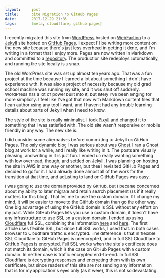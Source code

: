 ```yaml
---
layout:     post
title:      Site Migration to GitHub Pages
date:       2017-12-29 21:35
tags:       [meta, cloudflare, github pages]
---
```


I recently migrated this site from [WordPress](https://wordpress.com/)
hosted on [WebFaction](https://www.webfaction.com/) to a
[Jekyll](https://jekyllrb.com/) site hosted on [GitHub
Pages](https://pages.github.com/). I expect I'll be writing more
content on the new site because there's just less overhead in getting
it done, and I'm writing in a format that I enjoy more. Pages are now
written in Markdown and committed to a
[repository](https://github.com/davidalber/davidalber.github.io). The
production site redeploys automatically, and running the site locally
is a snap.

The old WordPress site was set up almost ten years ago. That was a fun
project at the time because I learned a lot about something I didn't
have experience with. It was also a project of necessity because my
old grad school machine was running my site, and it was shut off
suddenly. WordPress has a lot of power built into it, but lately I've
been longing for more simplicity. I feel like I've got that now with
Markdown content files that I can author using any tool I want, and I
haven't had any trouble learning details about parts of Jekyll when I
need to know.

The style of the site is really minimalist. I took
[Pixyll](http://pixyll.com/) and changed it to something that I was
satisfied with. The old site wasn't responsive or mobile friendly in
any way. The new site is.

I did consider some alternatives before committing to Jekyll on GitHub
Pages. The only dynamic blog I was serious about was
[Ghost](https://ghost.org/). I ran a Ghost blog at work for a while,
and I really like writing in it. The posts are visually pleasing, and
writing in it is just fun. I ended up really wanting something with
low overhead, though, and settled on Jekyll. I was planning on hosting
the site in AWS in one way or another, but then I revisited GitHub
Pages and decided to go for it. I had already done almost all of the
work for the transition at that time, and adjusting to land on GitHub
Pages was easy.

I was going to use the domain provided by GitHub, but I became
concerned about my ability to later migrate and retain search
placement (as if it really matters for this blog). That led me to use
the custom domain. If I change my mind, it will be easier to move to
the GitHub domain than go the other way. One big advantage of using
the GitHub domain is SSL without any effort on my part. While GitHub
Pages lets you use a custom domain, it doesn't have any infrastructure
to use SSL on a custom domain. I ended up using
[Cloudflare](https://www.cloudflare.com/) full SSL, combining the
information
[here](https://hackernoon.com/set-up-ssl-on-github-pages-with-custom-domains-for-free-a576bdf51bc)
and
[here](https://blog.cloudflare.com/secure-and-fast-github-pages-with-cloudflare/). The
first article uses flexible SSL, but since full SSL works, I used
that. In both cases browser to Cloudflare traffic is encrypted. The
difference is that in flexible SSL Cloudflare to GitHub Pages is
unencrypted, and in full SSL Cloudflare to GitHub Pages is
encrypted. Full SSL works when the site's certificate does not match
its domain, which is the case on GitHub Pages with a custom domain. In
neither case is traffic encrypted end-to-end. In full SSL Cloudflare
is decrypting responses and encrypting them with its own certificate,
but since readers of this site are not sending any information that is
for my application's eyes only (as it were), this is not so
devastating.
